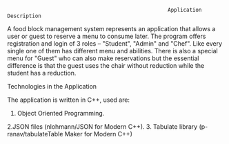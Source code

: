 
                                                        Application Description
A food block management system represents
an application that allows a user or guest to
reserve a menu to consume later.
The program offers registration and login of 3 roles –
"Student", "Admin" and "Chef". Like every single one of them has
different menu and abilities.
There is also a special
menu for "Guest" who can also make reservations but
the essential difference is that the guest uses the chair without
reduction while the student has a reduction.

Technologies in the Application

The application is written in C++, used are:
1. Object Oriented Programming.

2.JSON files (nlohmann/JSON for Modern C++).
3. Tabulate library (p-ranav/tabulateTable
Maker for Modern C++)
